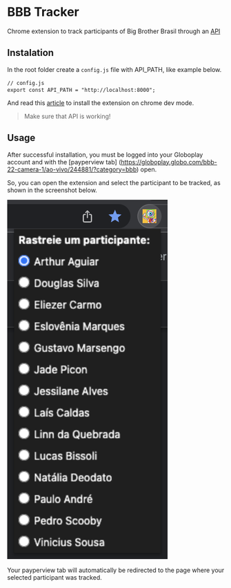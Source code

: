 # BBB Tracker

Chrome extension to track participants of Big Brother Brasil through an [API](https://github.com/rrazvd/bbb-face-recognizer)

## Instalation

In the root folder create a `config.js` file with API_PATH, like example below.

```
// config.js
export const API_PATH = "http://localhost:8000";
```

And read this [article](https://webkul.com/blog/how-to-install-the-unpacked-extension-in-chrome/) to install the extension on chrome dev mode.

> Make sure that API is working!

## Usage

After successful installation, you must be logged into your Globoplay account and with the [payperview tab] (https://globoplay.globo.com/bbb-22-camera-1/ao-vivo/244881/?category=bbb) open.

So, you can open the extension and select the participant to be tracked, as shown in the screenshot below.

![Extension visualization](screenshots/extension.png)

Your payperview tab will automatically be redirected to the page where your selected participant was tracked.
